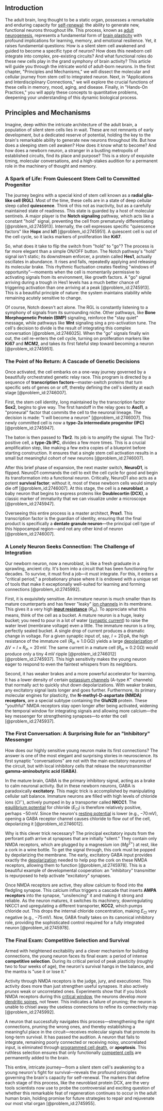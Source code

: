 ## Introduction
The adult brain, long thought to be a static organ, possesses a remarkable and enduring capacity for [self-renewal](@article_id:156010): the ability to generate new, functional neurons throughout life. This process, known as [adult neurogenesis](@article_id:196606), represents a fundamental form of [brain plasticity](@article_id:152348) with profound implications for learning, memory, and emotional resilience. Yet, it raises fundamental questions: How is a silent stem cell awakened and guided to become a specific type of neuron? How does this newborn cell integrate into complex, pre-existing circuits? And what functional roles do these new cells play in the grand symphony of brain activity? This article will guide you through the intricate world of adult-born neurons. In the first chapter, "Principles and Mechanisms," we will dissect the molecular and cellular journey from stem cell to integrated neuron. Next, in "Applications and Interdisciplinary Connections," we will explore the crucial functions of these cells in memory, mood, aging, and disease. Finally, in "Hands-On Practices," you will apply these concepts to quantitative problems, deepening your understanding of this dynamic biological process.

## Principles and Mechanisms

Imagine, deep within the intricate architecture of the adult brain, a population of silent stem cells lies in wait. These are not remnants of early development, but a dedicated reserve of potential, holding the key to the brain's remarkable ability to generate new neurons throughout life. But how does a sleeping stem cell awaken? How does it know what to become? And how does a newborn neuron, a stranger in a bustling metropolis of established circuits, find its place and purpose? This is a story of exquisite timing, molecular conversations, and a high-stakes audition for a permanent role in the machinery of thought and memory.

### A Spark of Life: From Quiescent Stem Cell to Committed Progenitor

The journey begins with a special kind of stem cell known as a **radial glia-like cell (RGL)**. Most of the time, these cells are in a state of deep cellular sleep called **quiescence**. Think of this not as inactivity, but as a carefully maintained state of readiness. This state is guarded by a host of molecular sentinels. A major player is the **Notch signaling** pathway, which acts like a constant "hold" signal, preventing the cell from prematurely differentiating [@problem_id:2745913]. Internally, the cell expresses specific "quiescence factors" like **Hopx** and **Id1** [@problem_id:2745951]. A quiescent cell is out of the cell cycle, so it lacks markers of proliferation like **Ki67**.

So, what does it take to flip the switch from "hold" to "go"? The process is far more elegant than a simple ON/OFF button. The Notch pathway's "hold" signal isn't static; its downstream enforcer, a protein called **Hes1**, actually oscillates in abundance. It rises and falls, repeatedly applying and releasing its molecular brake. This rhythmic fluctuation creates fleeting "windows of opportunity"—moments when the cell is momentarily permissive to activating signals from its environment, like growth factors. A "go" signal arriving during a trough in Hes1 levels has a much better chance of triggering activation than one arriving at a peak [@problem_id:2745913]. This is a beautiful principle of nature: the system maintains stability while remaining acutely sensitive to change.

Of course, Notch doesn't act alone. The RGL is constantly listening to a symphony of signals from its surrounding niche. Other pathways, like **Bone Morphogenetic Protein (BMP)** signaling, reinforce the "stay quiet" message, while pathways like **Wnt** signaling sing a pro-activation tune. The cell's decision to divide is the result of integrating this complex conversation [@problem_id:2746025]. When the "go" signals finally win out, the cell re-enters the cell cycle, turning on proliferation markers like **Ki67** and **MCM2**, and takes its first fateful step toward becoming a neuron [@problem_id:2745951].

### The Point of No Return: A Cascade of Genetic Decisions

Once activated, the cell embarks on a one-way journey governed by a beautifully orchestrated genetic relay race. This program is directed by a sequence of **transcription factors**—master-switch proteins that turn specific sets of genes on or off, thereby defining the cell's identity at each stage [@problem_id:2746007].

First, the stem cell identity, long maintained by the transcription factor **Sox2**, begins to give way. The first handoff in the relay goes to **Ascl1**, a "proneural" factor that commits the cell to the neuronal lineage. The decision is made: "I will become a neuron" [@problem_id:2746007]. This newly committed cell is now a **type-2a intermediate progenitor (IPC)** [@problem_id:2745947].

The baton is then passed to **Tbr2**. Its job is to amplify the signal. The Tbr2-positive cell, a **type-2b IPC**, divides a few more times. This is a crucial amplification step, like making a few extra copies of a blueprint before starting construction. It ensures that a single stem cell activation results in a small but meaningful cohort of new neurons [@problem_id:2746007].

After this brief phase of expansion, the next master switch, **NeuroD1**, is flipped. NeuroD1 commands the cell to exit the cell cycle for good and begin its transformation into a functional neuron. Critically, NeuroD1 also acts as a potent **survival factor**; without it, most of these newborn cells would simply die off [@problem_id:2746007]. At this stage, the cell is a **neuroblast**, a baby neuron that begins to express proteins like **Doublecortin (DCX)**, a classic marker of immaturity that we can visualize under a microscope [@problem_id:2745947].

Overseeing this entire process is a master architect, **Prox1**. This transcription factor is the guardian of identity, ensuring that the final product is specifically a **dentate granule neuron**—the principal cell type of this hippocampal region—and not any other kind of neuron [@problem_id:2746007].

### A Lonely Neuron Seeks Connection: The Challenge of Integration

Our newborn neuron, now a neuroblast, is like a fresh graduate in a sprawling, ancient city. It's born into a circuit that has been functioning for decades. To survive, it must find a job—it must integrate. For this, it enters a "critical period," a probationary phase where it is endowed with a unique set of tools that make it exceptionally well-suited for learning and forming connections [@problem_id:2745992].

First, it is exquisitely sensitive. An immature neuron is much smaller than its mature counterparts and has fewer "leaky" [ion channels](@article_id:143768) in its membrane. This gives it a very high **[input resistance](@article_id:178151)** ($R_{\mathrm{in}}$). To appreciate what this means, think of the cell as a bucket. A mature neuron is a huge, leaky bucket; you need to pour in a lot of water ([synaptic current](@article_id:197575)) to raise the water level (membrane voltage) even a little. The immature neuron is a tiny, perfectly sealed bucket. A single drop of current produces a dramatic change in voltage. For a given synaptic input of, say, $I = 20 \, \mathrm{pA}$, the high resistance of the immature cell ($R_{\mathrm{in}} \approx 1.0 \, \mathrm{G\Omega}$) yields a large [depolarization](@article_id:155989) of $\Delta V = I \times R_{\mathrm{in}} = 20 \, \mathrm{mV}$. The same current in a mature cell ($R_{\mathrm{in}} \approx 0.2 \, \mathrm{G\Omega}$) would produce only a tiny $4 \, \mathrm{mV}$ ripple [@problem_id:2746012] [@problem_id:2745937]. This high sensitivity makes the young neuron eager to respond to even the faintest whispers from its neighbors.

Second, it has weaker brakes and a more powerful accelerator for learning. It has a lower density of certain [potassium channels](@article_id:173614) (A-type $K^+$ channels) that normally act to quickly shut down depolarizations. With weaker brakes, any excitatory signal lasts longer and goes further. Furthermore, its primary molecular engines for plasticity, the **N-methyl-D-aspartate (NMDA) receptors**, are a special subtype containing the **GluN2B** protein. These "youthful" NMDA receptors stay open longer after being activated, widening the temporal window for integrating signals and allowing more calcium—the key messenger for strengthening synapses—to enter the cell [@problem_id:2745937].

### The First Conversation: A Surprising Role for an "Inhibitory" Messenger

How does our highly sensitive young neuron make its first connections? The answer is one of the most elegant and surprising stories in neuroscience. Its first synaptic "conversations" are not with the main excitatory neurons of the circuit, but with local inhibitory cells that release the neurotransmitter **gamma-aminobutyric acid (GABA)**.

In the mature brain, GABA is the primary inhibitory signal, acting as a brake to calm neuronal activity. But in these newborn neurons, GABA is paradoxically **excitatory**. This magic trick is accomplished by manipulating cellular salt balance. Immature neurons are filled with high levels of chloride ions ($Cl^-$), actively pumped in by a transporter called **NKCC1**. The [equilibrium potential](@article_id:166427) for chloride ($E_{\mathrm{Cl}}$) is therefore relatively positive, perhaps $-50 \, \mathrm{mV}$. Since the neuron's [resting potential](@article_id:175520) is lower (e.g., $-70 \, \mathrm{mV}$), opening a GABA receptor channel causes chloride to flow *out* of the cell, depolarizing it [@problem_id:2746012].

Why is this clever trick necessary? The principal excitatory inputs from the perforant path arrive at synapses that are initially "silent." They contain only NMDA receptors, which are plugged by a magnesium ion ($Mg^{2+}$) at rest, like a cork in a wine bottle. To get the signal through, this cork must be popped by depolarizing the membrane. The early, excitatory GABA input provides exactly the [depolarization](@article_id:155989) needed to help pop the cork on these NMDA receptors, allowing them to function [@problem_id:2745978]. This is a beautiful example of developmental cooperation: an "inhibitory" transmitter is repurposed to help activate "excitatory" synapses.

Once NMDA receptors are active, they allow calcium to flood into the fledgling synapse. This calcium influx triggers a cascade that inserts **AMPA receptors** into the synapse, "unsilencing" it and making it strong and reliable. As the neuron matures, it switches its machinery, downregulating NKCC1 and upregulating a different transporter, **KCC2**, which pumps chloride *out*. This drops the internal chloride concentration, making $E_{\mathrm{Cl}}$ very negative (e.g., $-75 \, \mathrm{mV}$). Now, GABA finally takes on its canonical inhibitory role, providing the sophisticated control required for a fully integrated neuron [@problem_id:2745978].

### The Final Exam: Competitive Selection and Survival

Armed with heightened excitability and a clever mechanism for building connections, the young neuron faces its final exam: a period of intense **competitive selection**. During its critical period of peak plasticity (roughly two to four weeks of age), the neuron's survival hangs in the balance, and the mantra is "use it or lose it."

Activity through NMDA receptors is the judge, jury, and executioner. This activity does more than just strengthen useful synapses. It also actively *prunes* weak or uncorrelated ones. Experiments show that if you block NMDA receptors during this [critical window](@article_id:196342), the neurons develop *more* [dendritic spines](@article_id:177778), not fewer. This indicates a failure of pruning; the neuron is unable to chisel away the useless connections to refine its connectivity map [@problem_id:2745992].

A neuron that successfully navigates this process—strengthening the right connections, pruning the wrong ones, and thereby establishing a meaningful place in the circuit—receives molecular signals that promote its long-term survival. It has passed the audition. A neuron that fails to integrate, remaining poorly connected or receiving noisy, uncorrelated input, is eliminated through [programmed cell death](@article_id:145022), or **apoptosis**. This ruthless selection ensures that only functionally [competent cells](@article_id:165683) are permanently added to the brain.

This entire, intricate journey—from a silent stem cell's awakening to a young neuron's fight for survival—reveals the profound principles governing the brain's capacity for self-renewal. The markers that define each stage of this process, like the neuroblast protein DCX, are the very tools scientists now use to probe the controversial and exciting question of whether this remarkable feat of regeneration continues to occur in the adult human brain, holding promise for future strategies to repair and rejuvenate our most vital organ [@problem_id:2745955].